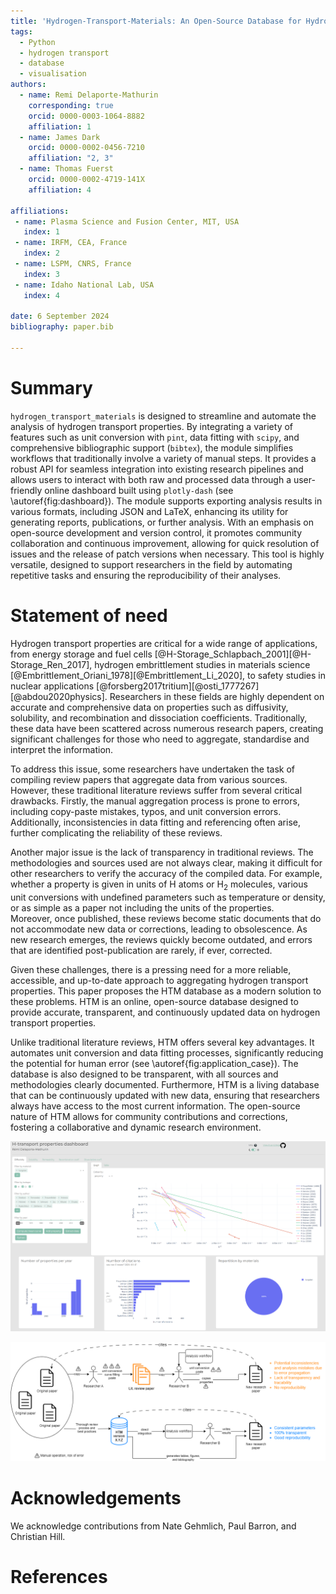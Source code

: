 ```yaml
---
title: 'Hydrogen-Transport-Materials: An Open-Source Database for Hydrogen Transport Properties'
tags:
  - Python
  - hydrogen transport
  - database
  - visualisation
authors:
  - name: Remi Delaporte-Mathurin
    corresponding: true
    orcid: 0000-0003-1064-8882
    affiliation: 1
  - name: James Dark
    orcid: 0000-0002-0456-7210
    affiliation: "2, 3"
  - name: Thomas Fuerst
    orcid: 0000-0002-4719-141X
    affiliation: 4

affiliations:
 - name: Plasma Science and Fusion Center, MIT, USA
   index: 1
 - name: IRFM, CEA, France
   index: 2
 - name: LSPM, CNRS, France
   index: 3
 - name: Idaho National Lab, USA
   index: 4
 
date: 6 September 2024
bibliography: paper.bib

---
```


# Summary

`hydrogen_transport_materials` is designed to streamline and automate the analysis of hydrogen transport properties. By integrating a variety of features such as unit conversion with `pint`, data fitting with `scipy`, and comprehensive bibliographic support (`bibtex`), the module simplifies workflows that traditionally involve a variety of manual steps. It provides a robust API for seamless integration into existing research pipelines and allows users to interact with both raw and processed data through a user-friendly online dashboard built using `plotly-dash` (see \autoref{fig:dashboard}). The module supports exporting analysis results in various formats, including JSON and LaTeX, enhancing its utility for generating reports, publications, or further analysis. With an emphasis on open-source development and version control, it promotes community collaboration and continuous improvement, allowing for quick resolution of issues and the release of patch versions when necessary. This tool is highly versatile, designed to support researchers in the field by automating repetitive tasks and ensuring the reproducibility of their analyses.

# Statement of need

Hydrogen transport properties are critical for a wide range of applications, from energy storage and fuel cells [@H-Storage_Schlapbach_2001][@H-Storage_Ren_2017], hydrogen embrittlement studies in materials science 
[@Embrittlement_Oriani_1978][@Embrittlement_Li_2020], to safety studies in nuclear applications [@forsberg2017tritium][@osti_1777267][@abdou2020physics].
Researchers in these fields are highly dependent on accurate and comprehensive data on properties such as diffusivity, solubility, and recombination and dissociation coefficients.
Traditionally, these data have been scattered across numerous research papers, creating significant challenges for those who need to aggregate, standardise and interpret the information.

To address this issue, some researchers have undertaken the task of compiling review papers that aggregate data from various sources.
However, these traditional literature reviews suffer from several critical drawbacks.
Firstly, the manual aggregation process is prone to errors, including copy-paste mistakes, typos, and unit conversion errors.
Additionally, inconsistencies in data fitting and referencing often arise, further complicating the reliability of these reviews.

Another major issue is the lack of transparency in traditional reviews.
The methodologies and sources used are not always clear, making it difficult for other researchers to verify the accuracy of the compiled data. For example, whether a property is given in units of $\mathrm{H}$ atoms or $\mathrm{H}_2$ molecules, various unit conversions with undefined parameters such as temperature or density, or as simple as a paper not including the units of the properties.  
Moreover, once published, these reviews become static documents that do not accommodate new data or corrections, leading to obsolescence.
As new research emerges, the reviews quickly become outdated, and errors that are identified post-publication are rarely, if ever, corrected.

Given these challenges, there is a pressing need for a more reliable, accessible, and up-to-date approach to aggregating hydrogen transport properties.
This paper proposes the HTM database as a modern solution to these problems.
HTM is an online, open-source database designed to provide accurate, transparent, and continuously updated data on hydrogen transport properties.

Unlike traditional literature reviews, HTM offers several key advantages.
It automates unit conversion and data fitting processes, significantly reducing the potential for human error (see \autoref{fig:application_case}).
The database is also designed to be transparent, with all sources and methodologies clearly documented.
Furthermore, HTM is a living database that can be continuously updated with new data, ensuring that researchers always have access to the most current information.
The open-source nature of HTM allows for community contributions and corrections, fostering a collaborative and dynamic research environment.

![Interactive Dashboard for HTM.\label{fig:dashboard}](dashboard.png)

![HTM improves reproducibility of research.\label{fig:application_case}](application_case.png)


# Acknowledgements

We acknowledge contributions from Nate Gehmlich, Paul Barron, and Christian Hill.

# References
